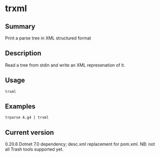 # trxml

## Summary

Print a parse tree in XML structured format

## Description

Read a tree from stdin and write an XML represenation of it.

## Usage

    trxml

## Examples

    trparse A.g4 | trxml

## Current version

0.20.6 Dotnet 7.0 dependency; desc.xml replacement for pom.xml. NB: not all Trash tools supported yet.
